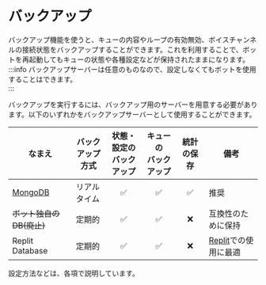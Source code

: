 # バックアップ
バックアップ機能を使うと、キューの内容やループの有効無効、ボイスチャンネルの接続状態をバックアップすることができます。これを利用することで、ボットを再起動してもキューの状態や各種設定などが保持されたままになります。
:::info
バックアップサーバーは任意のものなので、設定しなくてもボットを使用することはできます。  
:::

バックアップを実行するには、バックアップ用のサーバーを用意する必要があります。以下のいずれかをバックアップサーバーとして使用することができます。

<style>{`
div.table {
  white-space: nowrap;
}
`}</style>
<div class="table">

|なまえ|バックアップ<br/>方式|状態・設定の<br/>バックアップ|キューの<br/>バックアップ|統計の保存|備考|
|-----|---------------------|:-------------------------:|:----------------------:|:-------:|----|
|[MongoDB](./mongo)|リアルタイム|:white_check_mark:|:white_check_mark:|:white_check_mark:|推奨|
|~~ボット独自のDB(廃止)~~|定期的|:white_check_mark:|:white_check_mark:|:x:|互換性のために保持|
|Replit Database|定期的|:white_check_mark:|:white_check_mark:|:x:|[Replit](https://replit.com)での使用に最適|

</div>

設定方法などは、各項で説明しています。
